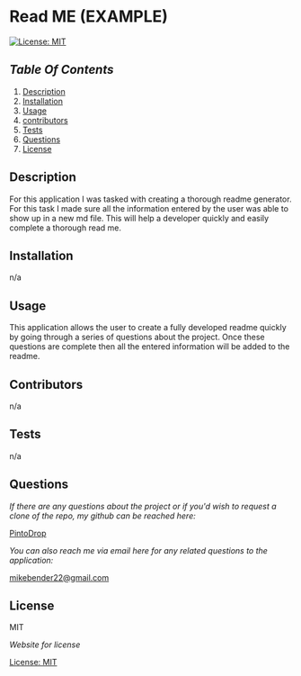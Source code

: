 # Read ME (EXAMPLE)
  
[![License: MIT](https://img.shields.io/badge/License-MIT-yellow.svg)](https://opensource.org/licenses/MIT)

## *Table Of Contents*

1. [Description](#description)  
2. [Installation](#installation)
3. [Usage](#usage)
4. [contributors](#contributors)
5. [Tests](#tests)
6. [Questions](#questions)
7. [License](#license)

## Description

For this application I was tasked with creating a thorough readme generator. For this task I made sure all the information entered by the user was able to show up in a new md file. This will help a developer quickly and easily complete a thorough read me. 

## Installation

n/a

## Usage

This application allows the user to create a fully developed readme quickly by going through a series of questions about the project. Once these questions are complete then all the entered information will be added to the readme. 

## Contributors

n/a

## Tests

n/a


## Questions

*If there are any questions about the project or if you'd wish to request a clone of the repo, my github can be reached here:*

[PintoDrop](https://github.com/PintoDrop)


*You can also reach me via email here for any related questions to the application:*

mikebender22@gmail.com

## License

MIT

*Website for license*

[License: MIT](https://mit-license.org/)
